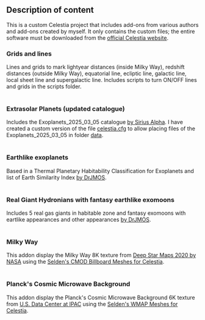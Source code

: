 <h2>Description of content</h2>

This is a custom Celestia project that includes add-ons from various authors and add-ons created by myself. It only contains the custom files; the entire software must be downloaded from the [official Celestia website](https://celestiaproject.space/). 

<h3>Grids and lines</h3>

Lines and grids to mark lightyear distances (inside Milky Way),  redshift distances (outside Milky Way),  equatorial line, ecliptic line, galactic line, local sheet line and supergalactic line. Includes scripts to turn ON/OFF lines and grids in the scripts folder.</br>&nbsp;</br>

<h3>Extrasolar Planets (updated catalogue)</h3>

Includes the Exoplanets_2025_03_05 catalogue <a href="https://celestiaproject.space/forum/viewtopic.php?f=23&t=18705">by Sirius Alpha</a>. I have created a custom version of the file [celestia.cfg](https://github.com/Juaito/Celestia/blob/main/celestia.cfg) to allow placing files of the Exoplanets_2025_03_05 in folder [data](https://github.com/Juaito/Celestia/tree/main/data).</br>&nbsp;</br>

<h3>Earthlike exoplanets</h3>

Based in a Thermal Planetary Habitability Classification for Exoplanets and list of Earth Similarity Index <a href="https://celestiaproject.space/forum/viewtopic.php?f=23&t=22015">by DrJMOS</a>.</br>&nbsp;</br>

<h3>Real Giant Hydronians with fantasy earthlike exomoons</h3>

Includes 5 real gas giants in habitable zone and fantasy exomoons with eartlike appearances and other appearances <a href="https://celestiaproject.space/forum/viewtopic.php?f=23&t=22209">by DrJMOS</a>.</br>&nbsp;</br>

<h3>Milky Way</h3>

This addon display the Milky Way 8K texture from [Deep Star Maps 2020 by NASA](https://svs.gsfc.nasa.gov/4851) using the [Selden's CMOD Billboard Meshes for Celestia](https://www.classe.cornell.edu/~seb/celestia/billboard-cmod.html#7.2).</br>&nbsp;</br>

<h3>Planck's Cosmic Microwave Background</h3>

This addon display the Planck's Cosmic Microwave Background 6K texture from [U.S. Data Center at IPAC](https://planck.ipac.caltech.edu/image/planck13-002a) using the [Selden's WMAP Meshes for Celestia](https://www.classe.cornell.edu/~seb/celestia/catalogs.html#3.5.9).</br>&nbsp;</br>

